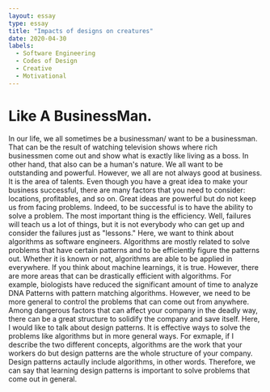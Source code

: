```yaml
---
layout: essay
type: essay
title: "Impacts of designs on creatures"
date: 2020-04-30
labels:
  - Software Engineering
  - Codes of Design
  - Creative
  - Motivational
---
```




# Like A BusinessMan.
In our life, we all sometimes be a businessman/ want to be a businessman. That can be the result of watching television shows where rich businessmen come out and show what is exactly like living as a boss. In other hand, that also can be a human's nature. We all want to be outstanding and powerful. However, we all are not always good at business. It is the area of talents. Even though you have a great idea to make your business successful, there are many factors that you need to consider: locations, profitables, and so on. Great ideas are powerful but do not keep us from facing problems. Indeed, to be successful is to have the ability to solve a problem. The most important thing is the efficiency. Well, failures will teach us a lot of things, but it is not everybody who can get up and consider the failures just as "lessons." Here, we want to think about algorithms as software engineers. Algorithms are mostly related to solve problems that have certain patterns and to be efficiently figure the patterns out. Whether it is known or not, algorithms are able to be applied in everywhere. If you think about machine learnings, it is true. However, there are more areas that can be drastically efficient with algorithms. For example, biologists have reduced the significant amount of time to analyze DNA Patterns with pattern matching algorithms. However, we need to be more general to control the problems that can come out from anywhere. Among dangerous factors that can affect your company in the deadly way, there can be a great structure to solidify the company and save itself. Here, I would like to talk about design patterns. It is effective ways to solve the problems like algorithms but in more general ways. For exmaple, if I describe the two different concepts, algorithms are the work that your workers do but design patterns are the whole structure of your company. Design patterns actaully include algorithms, in other words. Therefore, we can say that learning design patterns is important to solve problems that come out in general.
